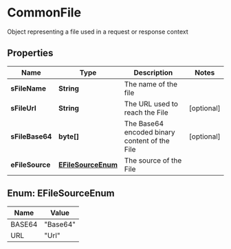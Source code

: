 

# CommonFile

Object representing a file used in a request or response context 

## Properties

| Name | Type | Description | Notes |
|------------ | ------------- | ------------- | -------------|
|**sFileName** | **String** | The name of the file |  |
|**sFileUrl** | **String** | The URL used to reach the File |  [optional] |
|**sFileBase64** | **byte[]** | The Base64 encoded binary content of the File |  [optional] |
|**eFileSource** | [**EFileSourceEnum**](#EFileSourceEnum) | The source of the File |  |



## Enum: EFileSourceEnum

| Name | Value |
|---- | -----|
| BASE64 | &quot;Base64&quot; |
| URL | &quot;Url&quot; |



